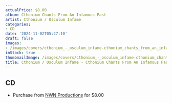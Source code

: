 ```yaml
---
actualPrice: $8.00
album: Cthonium Chants From An Infamous Past
artist: Cthonium / Osculum Infame
categories:
- CD
date: '2024-11-02T05:27:10'
draft: false
images:
- /images/covers/cthonium_-_osculum_infame-cthonium_chants_from_an_infamous_past.png
inStock: true
thumbnailImage: /images/covers/cthonium_-_osculum_infame-cthonium_chants_from_an_infamous_past-thumb.png
title: Cthonium / Osculum Infame - Cthonium Chants From An Infamous Past
---
```


## CD
* Purchase from [NWN Productions](http://shop.nwnprod.com/index.php?route=product/product&path=93&product_id=16589&sort=pd.name&order=ASC) for $8.00
